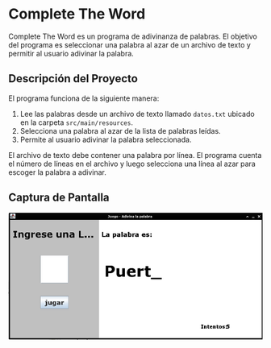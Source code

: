 # Complete The Word

Complete The Word es un programa de adivinanza de palabras. El objetivo del programa es seleccionar una palabra al azar de un archivo de texto y permitir al usuario adivinar la palabra. 

## Descripción del Proyecto

El programa funciona de la siguiente manera:

1. Lee las palabras desde un archivo de texto llamado `datos.txt` ubicado en la carpeta `src/main/resources`.
2. Selecciona una palabra al azar de la lista de palabras leídas.
3. Permite al usuario adivinar la palabra seleccionada.

El archivo de texto debe contener una palabra por línea. El programa cuenta el número de líneas en el archivo y luego selecciona una línea al azar para escoger la palabra a adivinar.

## Captura de Pantalla

![Captura de Pantalla del Programa](imagenes/home.png)

